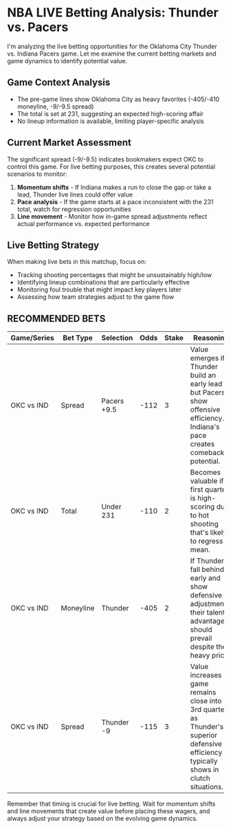 # NBA LIVE Betting Analysis: Thunder vs. Pacers

I'm analyzing the live betting opportunities for the Oklahoma City Thunder vs. Indiana Pacers game. Let me examine the current betting markets and game dynamics to identify potential value.

## Game Context Analysis
- The pre-game lines show Oklahoma City as heavy favorites (-405/-410 moneyline, -9/-9.5 spread)
- The total is set at 231, suggesting an expected high-scoring affair
- No lineup information is available, limiting player-specific analysis

## Current Market Assessment
The significant spread (-9/-9.5) indicates bookmakers expect OKC to control this game. For live betting purposes, this creates several potential scenarios to monitor:

1. **Momentum shifts** - If Indiana makes a run to close the gap or take a lead, Thunder live lines could offer value
2. **Pace analysis** - If the game starts at a pace inconsistent with the 231 total, watch for regression opportunities
3. **Line movement** - Monitor how in-game spread adjustments reflect actual performance vs. expected performance

## Live Betting Strategy
When making live bets in this matchup, focus on:
- Tracking shooting percentages that might be unsustainably high/low
- Identifying lineup combinations that are particularly effective
- Monitoring foul trouble that might impact key players later
- Assessing how team strategies adjust to the game flow

## RECOMMENDED BETS

| Game/Series | Bet Type | Selection | Odds | Stake | Reasoning |
|-------------|----------|-----------|------|-------|-----------|
| OKC vs IND | Spread | Pacers +9.5 | -112 | 3 | Value emerges if Thunder build an early lead but Pacers show offensive efficiency. Indiana's pace creates comeback potential. |
| OKC vs IND | Total | Under 231 | -110 | 2 | Becomes valuable if first quarter is high-scoring due to hot shooting that's likely to regress to mean. |
| OKC vs IND | Moneyline | Thunder | -405 | 2 | If Thunder fall behind early and show defensive adjustments, their talent advantage should prevail despite the heavy price. |
| OKC vs IND | Spread | Thunder -9 | -115 | 3 | Value increases if game remains close into 3rd quarter, as Thunder's superior defensive efficiency typically shows in clutch situations. |

Remember that timing is crucial for live betting. Wait for momentum shifts and line movements that create value before placing these wagers, and always adjust your strategy based on the evolving game dynamics.